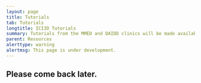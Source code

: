 ```yaml
---
layout: page
title: Tutorials
tab: Tutorials
longtitle: ICI3D Tutorials
summary: Tutorials from the MMED and DAIDD clinics will be made available soon.
parent: Resources
alerttype: warning
alertmsg: This page is under development.
---
```


## Please come back later.
